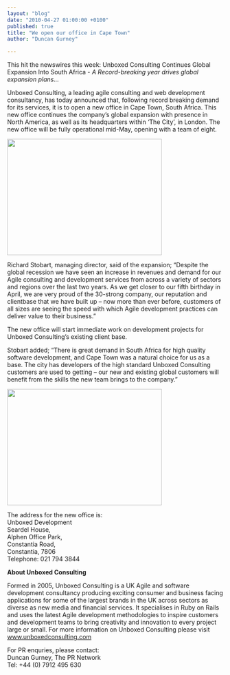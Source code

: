 ```yaml
---
layout: "blog"
date: "2010-04-27 01:00:00 +0100"
published: true
title: "We open our office in Cape Town"
author: "Duncan Gurney"

---
```


<p>This hit the newswires this week:&nbsp;Unboxed Consulting Continues Global Expansion Into South Africa -&nbsp;<i>A Record-breaking year drives global expansion plans&hellip;</i><b><i> </i></b></p>
<p>Unboxed Consulting, a leading agile consulting and web development consultancy, has today announced that, following record breaking demand for its services, it is to open a new office in Cape Town, South Africa.&nbsp;This new office continues the company&rsquo;s global expansion with presence in North America, as well as its headquarters within &lsquo;The City&rsquo;, in London. The new office will be fully operational mid-May, opening with a team of eight.</p>
<p><a href="/uploads/Image/P1000491.JPG"><img width="360" height="270" alt="" src="/uploads/Image/P1000491.JPG" /></a></p>
<p>Richard Stobart, managing director, said of the expansion; &ldquo;Despite the global recession we have seen an increase in revenues and demand for our Agile consulting and development services from across a variety of sectors and regions over the last two years.&nbsp;As we get closer to our fifth birthday in April, we are very proud of the 30-strong company, our reputation and clientbase that we have built up &ndash; now more than ever before, customers of all sizes are seeing the speed with which Agile development practices can deliver value to their business.&rdquo;</p>
<p>The new office will start immediate work on development projects for Unboxed Consulting&rsquo;s existing client base.</p>
<p>Stobart added; &ldquo;There is great demand in South Africa for high quality software development, and Cape Town was a natural choice for us as a base.&nbsp;The city has developers of the high standard Unboxed Consulting customers are used to getting &ndash; our new and existing global customers will benefit from the skills the new team brings to the company.&rdquo;</p>
<p><img width="360" height="270" alt="" src="/uploads/Image/P1000167.JPG" /></p>
<p>The address for the new office is:<br />
Unboxed Development<br />
Seardel House,<br />
Alphen Office Park,<br />
Constantia Road,<br />
Constantia, 7806&nbsp;<br />
Telephone: 021 794 3844</p>
<p><b>About Unboxed Consulting</b></p>
<p>Formed in 2005, Unboxed Consulting is a UK Agile and software development consultancy producing exciting consumer and business facing applications for some of the largest brands in the UK across sectors as diverse as new media and financial services.&nbsp;It specialises in Ruby on Rails and uses the latest Agile development methodologies to inspire customers and development teams to bring creativity and innovation to every project large or small.&nbsp;For more information on Unboxed Consulting please visit <a href="http://www.unboxedconsulting.com">www.unboxedconsulting.com</a></p>
<p>For PR enquries, please contact:<br />
Duncan Gurney, The PR Network<br />
Tel: +44 (0) 7912 495 630</p>
